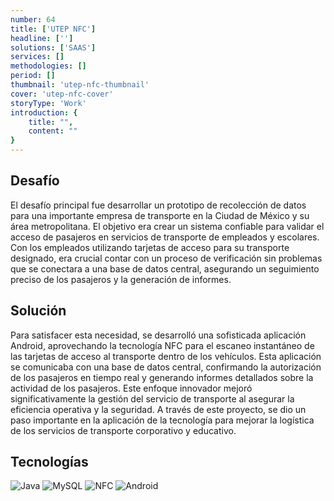 ```yaml
---
number: 64
title: ['UTEP NFC']
headline: ['']
solutions: ['SAAS']
services: []
methodologies: []
period: []
thumbnail: 'utep-nfc-thumbnail'
cover: 'utep-nfc-cover'
storyType: 'Work'
introduction: {
    title: "",
    content: ""
}
---
```


## Desafío

El desafío principal fue desarrollar un prototipo de recolección de datos para una importante empresa de transporte en la Ciudad de México y su área metropolitana. El objetivo era crear un sistema confiable para validar el acceso de pasajeros en servicios de transporte de empleados y escolares. Con los empleados utilizando tarjetas de acceso para su transporte designado, era crucial contar con un proceso de verificación sin problemas que se conectara a una base de datos central, asegurando un seguimiento preciso de los pasajeros y la generación de informes.

## Solución

Para satisfacer esta necesidad, se desarrolló una sofisticada aplicación Android, aprovechando la tecnología NFC para el escaneo instantáneo de las tarjetas de acceso al transporte dentro de los vehículos. Esta aplicación se comunicaba con una base de datos central, confirmando la autorización de los pasajeros en tiempo real y generando informes detallados sobre la actividad de los pasajeros. Este enfoque innovador mejoró significativamente la gestión del servicio de transporte al asegurar la eficiencia operativa y la seguridad. A través de este proyecto, se dio un paso importante en la aplicación de la tecnología para mejorar la logística de los servicios de transporte corporativo y educativo.

## Tecnologías

<div class="story_story__mainContent__technologies__v5XXm">
  <div class="story_story__mainContent__technologies__images__6NSg5">
    <div>
      <img loading="lazy" src="/technologies/java.svg" alt="Java"/>
      <img loading="lazy" src="/technologies/mysql.svg" alt="MySQL"/>
      <img loading="lazy" src="/technologies/nfc.svg" alt="NFC"/>
      <img loading="lazy" src="/technologies/android.svg" alt="Android"/>
    </div>
  </div>
</div>